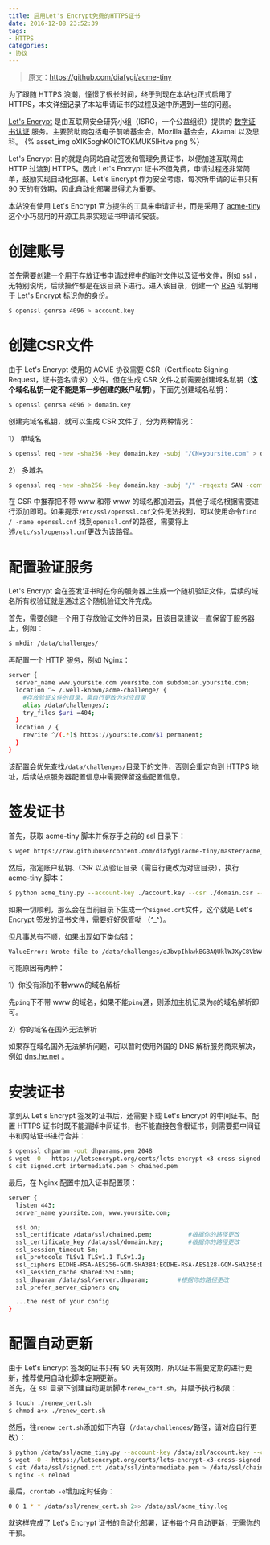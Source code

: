```yaml
---
title: 启用Let's Encrypt免费的HTTPS证书
date: 2016-12-08 23:52:39
tags:
- HTTPS
categories:
- 协议
---
```


> 原文：https://github.com/diafygi/acme-tiny  

为了跟随 HTTPS 浪潮，憧憬了很长时间，终于到现在本站也正式启用了 HTTPS，本文详细记录了本站申请证书的过程及途中所遇到一些的问题。

[Let's Encrypt](https://letsencrypt.org/) 是由互联网安全研究小组（ISRG，一个公益组织）提供的 [数字证书认证](https://zh.wikipedia.org/wiki/%E6%95%B0%E5%AD%97%E8%AF%81%E4%B9%A6%E8%AE%A4%E8%AF%81%E6%9C%BA%E6%9E%84)  服务。主要赞助商包括电子前哨基金会，Mozilla 基金会，Akamai 以及思科。
{% asset_img oXIK5oghKOlCTOKMUK5lHtve.png %}<!--more-->

Let's Encrypt 目的就是向网站自动签发和管理免费证书，以便加速互联网由 HTTP 过渡到 HTTPS。因此 Let's Encrypt 证书不但免费，申请过程还非常简单，鼓励实现自动化部署。Let's Encrypt 作为安全考虑，每次所申请的证书只有 90 天的有效期，因此自动化部署显得尤为重要。

本站没有使用 Let's Encrypt 官方提供的工具来申请证书，而是采用了 [acme-tiny](https://github.com/diafygi/acme-tiny)  这个小巧易用的开源工具来实现证书申请和安装。

# 创建账号

首先需要创建一个用于存放证书申请过程中的临时文件以及证书文件，例如 ssl ，无特别说明，后续操作都是在该目录下进行。进入该目录，创建一个 [RSA](https://www.google.com.hk/?gfe_rd=cr&ei=F9dLWOj9H4fFoAOgx6KgAg&gws_rd=ssl#safe=strict&q=RSA+%E7%A7%81%E9%92%A5)  私钥用于 Let's Encrypt 标识你的身份。

```Bash
$ openssl genrsa 4096 > account.key
```

# 创建CSR文件

由于 Let's Encrypt 使用的 ACME 协议需要 CSR（Certificate Signing Request，证书签名请求）文件。但在生成 CSR 文件之前需要创建域名私钥（**这个域名私钥一定不能是第一步创建的账户私钥**），下面先创建域名私钥：

```Bash
$ openssl genrsa 4096 > domain.key
```

创建完域名私钥，就可以生成 CSR 文件了，分为两种情况：  

1） 单域名

```Bash
$ openssl req -new -sha256 -key domain.key -subj "/CN=yoursite.com" > domain.csr
```

2） 多域名  

```Bash
$ openssl req -new -sha256 -key domain.key -subj "/" -reqexts SAN -config <(cat /etc/ssl/openssl.cnf <(printf "[SAN]\nsubjectAltName=DNS:yoursite.com,DNS:www.yoursite.com,DNS:subdomain.yoursite.com")) > domain.csr
```

在 CSR 中推荐把不带 www 和带 www 的域名都加进去，其他子域名根据需要进行添加即可。如果提示`/etc/ssl/openssl.cnf`文件无法找到，可以使用命令`find / -name openssl.cnf`
找到`openssl.cnf`的路径，需要将上述`/etc/ssl/openssl.cnf`更改为该路径。

# 配置验证服务

Let's Encrypt 会在签发证书时在你的服务器上生成一个随机验证文件，后续的域名所有权验证就是通过这个随机验证文件完成。

首先，需要创建一个用于存放验证文件的目录，且该目录建议一直保留于服务器上，例如：

```Bash
$ mkdir /data/challenges/
```

再配置一个 HTTP 服务，例如 Nginx：

```Bash
server {
  server_name www.yoursite.com yoursite.com subdomian.yoursite.com;
  location ^~ /.well-known/acme-challenge/ {
    #存放验证文件的目录，需自行更改为对应目录
    alias /data/challenges/;                
    try_files $uri =404;
  }
  location / {
    rewrite ^/(.*)$ https://yoursite.com/$1 permanent;
  }
}
```

该配置会优先查找`/data/challenges/`目录下的文件，否则会重定向到 HTTPS 地址，后续站点服务器配置信息中需要保留这些配置信息。

# 签发证书

首先，获取 acme-tiny 脚本并保存于之前的 ssl 目录下：

```Bash
$ wget https://raw.githubusercontent.com/diafygi/acme-tiny/master/acme_tiny.py
```

然后，指定账户私钥、CSR 以及验证目录（需自行更改为对应目录），执行 acme-tiny 脚本：

```Bash
$ python acme_tiny.py --account-key ./account.key --csr ./domain.csr --acme-dir /data/challenges/ > ./signed.crt
```

如果一切顺利，那么会在当前目录下生成一个`signed.crt`文件，这个就是 Let's Encrypt 签发的证书文件，需要好好保管呦 （^_^）。

但凡事总有不顺，如果出现如下类似错：

```Bash
ValueError: Wrote file to /data/challenges/oJbvpIhkwkBGBAQUklWJXyC8VbWAdQqlgpwUJkgC1Vg, but couldn't download http://yoursite.com/.well-known/acme-challenge/oJbvpIhkwkBGBAQUklWJXyC8VbWAdQqlgpwUJkgC1Vg
```

可能原因有两种：   

1）你没有添加不带www的域名解析  

先`ping`下不带 www 的域名，如果不能`ping`通，则添加主机记录为`@`的域名解析即可。   

2）你的域名在国外无法解析  

如果存在域名国外无法解析问题，可以暂时使用外国的 DNS 解析服务商来解决，例如 [dns.he.net](https://dns.he.net/) 。 

# 安装证书

拿到从 Let's Encrypt 签发的证书后，还需要下载 Let's Encrypt 的中间证书。配置 HTTPS 证书时既不能漏掉中间证书，也不能直接包含根证书，则需要把中间证书和网站证书进行合并：

```Bash
$ openssl dhparam -out dhparams.pem 2048
$ wget -O - https://letsencrypt.org/certs/lets-encrypt-x3-cross-signed.pem > intermediate.pem
$ cat signed.crt intermediate.pem > chained.pem
```

最后，在 Nginx 配置中加入证书配置项：

```Bash
server {
  listen 443;
  server_name yoursite.com, www.yoursite.com;

  ssl on;
  ssl_certificate /data/ssl/chained.pem;          #根据你的路径更改
  ssl_certificate_key /data/ssl/domain.key;       #根据你的路径更改
  ssl_session_timeout 5m;
  ssl_protocols TLSv1 TLSv1.1 TLSv1.2;
  ssl_ciphers ECDHE-RSA-AES256-GCM-SHA384:ECDHE-RSA-AES128-GCM-SHA256:DHE-RSA-AES256-GCM-SHA384:ECDHE-RSA-AES256-SHA384:ECDHE-RSA-AES128-SHA256:ECDHE-RSA-AES256-SHA:ECDHE-RSA-AES128-SHA:DHE-RSA-AES256-SHA:DHE-RSA-AES128-SHA;
  ssl_session_cache shared:SSL:50m;
  ssl_dhparam /data/ssl/server.dhparam;        #根据你的路径更改
  ssl_prefer_server_ciphers on;

  ...the rest of your config
}
```

# 配置自动更新

由于 Let's Encrypt  签发的证书只有 90 天有效期，所以证书需要定期的进行更新，推荐使用自动化脚本定期更新。   
首先，在 ssl 目录下创建自动更新脚本`renew_cert.sh`，并赋予执行权限：

```Bash
$ touch ./renew_cert.sh
$ chmod a+x ./renew_cert.sh
```

然后，往`renew_cert.sh`添加如下内容（`/data/challenges/`路径，请对应自行更改）：

```Bash
$ python /data/ssl/acme_tiny.py --account-key /data/ssl/account.key --csr /data/ssl/domain.csr --acme-dir /data/challenges/ > /data/ssl/signed.crt || exit
$ wget -O - https://letsencrypt.org/certs/lets-encrypt-x3-cross-signed.pem > /data/ssl/intermediate.pem
$ cat /data/ssl/signed.crt /data/ssl/intermediate.pem > /data/ssl/chained.pem
$ nginx -s reload
```

最后，`crontab -e`增加定时任务：

```Bash
0 0 1 * * /data/ssl/renew_cert.sh 2>> /data/ssl/acme_tiny.log
```

就这样完成了 Let's Encrypt 证书的自动化部署，证书每个月自动更新，无需你的干预。
